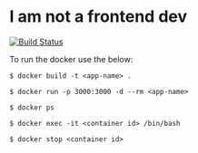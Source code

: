 # I am not a frontend dev

[![Build Status](https://semaphoreci.com/api/v1/slawinski/i-am-not-a-frontend-dev/branches/master/shields_badge.svg)](https://semaphoreci.com/slawinski/i-am-not-a-frontend-dev)

To run the docker use the below:

```
$ docker build -t <app-name> .

$ docker run -p 3000:3000 -d --rm <app-name>

$ docker ps

$ docker exec -it <container id> /bin/bash

$ docker stop <container id>
```
